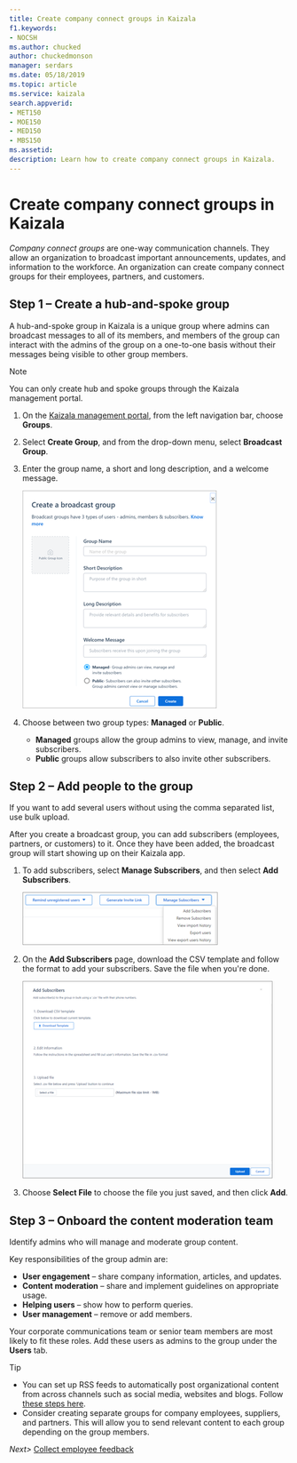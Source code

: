 ```yaml
---
title: Create company connect groups in Kaizala
f1.keywords:
- NOCSH
ms.author: chucked
author: chuckedmonson
manager: serdars
ms.date: 05/18/2019
ms.topic: article
ms.service: kaizala
search.appverid:
- MET150
- MOE150
- MED150
- MBS150
ms.assetid: 
description: Learn how to create company connect groups in Kaizala.
---
```


# Create company connect groups in Kaizala

*Company connect groups* are one-way communication channels. They allow an organization to broadcast important announcements, updates, and information to the workforce. An organization can create company connect groups for their employees, partners, and customers. 

## Step 1 – Create a hub-and-spoke group
 
A hub-and-spoke group in Kaizala is a unique group where admins can broadcast messages to all of its members, and members of the group can interact with the admins of the group on a one-to-one basis without their messages being visible to other group members. 

> [!NOTE]
> You can only create hub and spoke groups through the Kaizala management portal. 

1. On the [Kaizala management portal](https://manage.kaiza.la), from the left navigation bar, choose **Groups**.
2. Select **Create Group**, and from the drop-down menu, select **Broadcast Group**.
3. Enter the group name, a short and long description, and a welcome message.

   ![Screenshot of Create a broadcast group window](media/create-public-group.png)

4. Choose between two group types: **Managed** or **Public**.
   - **Managed** groups allow the group admins to view, manage, and invite subscribers.
   - **Public** groups allow subscribers to also invite other subscribers.

## Step 2 – Add people to the group

If you want to add several users without using the comma separated list, use bulk upload.

After you create a broadcast group, you can add subscribers (employees, partners, or customers) to it. Once they have been added, the broadcast group will start showing up on their Kaizala app.

1. To add subscribers, select **Manage Subscribers**, and then select **Add Subscribers**. 

   ![Screenshot of Manage Subscribers menu](media/manage-subscribers.png)

2. On the **Add Subscribers** page, download the CSV template and follow the format to add your subscribers. Save the file when you're done.

   ![Screenshot of Add Subscribers window](media/add-subscribers.png)

3. Choose **Select File** to choose the file you just saved, and then click **Add**.

## Step 3 – Onboard the content moderation team

Identify admins who will manage and moderate group content. 

Key responsibilities of the group admin are:

- **User engagement** – share company information, articles, and updates.
- **Content moderation** – share and implement guidelines on appropriate usage. 
- **Helping users** –  show how to perform queries.
- **User management** – remove or add members. 

Your corporate communications team or senior team members are most likely to fit these roles. Add these users as admins to the group under the **Users** tab.

> [!TIP]
> - You can set up RSS feeds to automatically post organizational content from across channels such as social media, websites and blogs. Follow [these steps here](/kaizala/businesssolutions/corporatecommunications/getrssfeedsonkaizala/displayrssfeedsinkaizalagroups). <br> 
>- Consider creating separate groups for company employees, suppliers, and partners. This will allow you to send relevant content to each group depending on the group members. 


*Next>* [Collect employee feedback](collect-feedback.md)